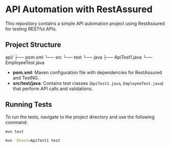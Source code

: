 # API Automation with RestAssured

This repository contains a simple API automation project using RestAssured for testing RESTful APIs.

## Project Structure

api/ ├── pom.xml └── src └── test └── java ├── ApiTest1.java └── EmployeeTest.java


- **pom.xml**: Maven configuration file with dependencies for RestAssured and TestNG.
- **src/test/java**: Contains test classes (`ApiTest1.java`, `EmployeeTest.java`) that perform API calls and validations.

## Running Tests

To run the tests, navigate to the project directory and use the following command:

```bash
mvn test

mvn -Dtest=ApiTest1 test






